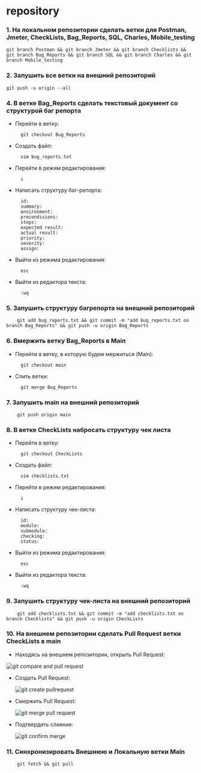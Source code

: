 # repository
### 1. На локальном репозитории сделать ветки для Postman, Jmeter, CheckLists, Bag_Reports, SQL, Charles, Mobile_testing
    git branch Postman && git branch Jmeter && git branch Checklists && git branch Bug_Reports && git branch SQL && git branch Charles && git branch Mobile_testing
### 2. Запушить все ветки на внешний репозиторий
    git push -u origin --all
### 4. В ветке Bag_Reports сделать текстовый документ со структурой баг репорта
- Перейти в ветку:

        git checkout Bug_Reports
- Создать файл:

        vim bug_reports.txt
- Перейти в режим редактирования:

        i
- Написать структуру баг-репорта:

        id:
        summary:
        environment:
        precondisions:
        steps:
        expected result:
        actual result:
        priority:
        severity:
        assign:
- Выйти из режима редактирования:

        esc
- Выйти из редактора текста:

        :wq
### 5. Запушить структуру багрепорта на внешний репозиторий

        git add bug_reports.txt && git commit -m "add bug_reports.txt on branch Bag_Reports" && git push -u origin Bag_Reports

### 6. Вмержить ветку Bag_Reports в Main
- Перейти в ветку, в которую будем мержиться (Main):
  
        git checkout main

- Слить ветки:


        git merge Bug_Reports

### 7. Запушить main на внешний репозиторий
        git push origin main
### 8. В ветке CheckLists набросать структуру чек листа
- Перейти в ветку:

        git checkout CheckLists
- Создать файл:

        vim checklists.txt
- Перейти в режим редактирования:

        i
- Написать структуру чек-листа:

        id:
        module:
        submodule:
        checking:
        status:

- Выйти из режима редактирования:

        esc
- Выйти из редактора текста:

        :wq
### 9. Запушить структуру чек-листа на внешний репозиторий
        git add checklists.txt && git commit -m "add checklists.txt on branch Checklists" && git push -u origin CheckLists
### 10. На внешнем репозитории сделать Pull Request ветки CheckLists в main
- Находясь на внешнем репозитории, открыть Pull Request:
<img src="https://s219vla.storage.yandex.net/rdisk/7b4e6c6a9d82c0872b7e6d063f26982d381ab93d3f24e3422c17a4dfbd5e6af6/627c4aed/n0TScqWseOyzBp-7ZA_dB0qbzaCGhz4C_Mc0rZ5xYxugW98bfXUZm5-YMfadcaeomvNfM9Vrfnk0B22OnQBs7g==?uid=40883143&filename=git%20compare%20and%20pull%20requests.png&disposition=inline&hash=&limit=0&content_type=image%2Fpng&owner_uid=40883143&fsize=16951&hid=bc72ca0dd627fe149492ff167df980ab&media_type=image&tknv=v2&etag=06330efd2af898573f44f4f51d4a111c&rtoken=tZ686ky98ZWR&force_default=yes&ycrid=na-03552780fb27661a646f82742f624e91-downloader22f&ts=5dec50e46d540&s=060563fdb28262c4c3b6048dc645f533b53e85541a98e5175edf63258dc7616a&pb=U2FsdGVkX1_zU3n_35mS4WGMc13tdOYjeZtnsMnh2Zuj2z0d_KAv4M4-nEKiLEjwCfG1JD42USHDKz-7R1QXsrPJ8B-RcfSiD5p6oJ8Wnuo" alt="git compare and pull request">

- Создать Pull Request:
  
     <img src="https://s205vla.storage.yandex.net/rdisk/84c3dca7e69a056628f04c2785c79fdd69359682cdd3e5e68be1e6f86470be4a/627c4b5d/n0TScqWseOyzBp-7ZA_dB72V5lw7Nh2rQ8TizlVVR_sYkFUJpIy7ev9FTVGFlTZnpKacxPhjSt_SxCFIzHZ4xA==?uid=40883143&filename=git%20create%20pullrequest.png&disposition=inline&hash=&limit=0&content_type=image%2Fpng&owner_uid=40883143&fsize=1707&hid=ffaa284b69b4203c00b9d392d535ede2&media_type=image&tknv=v2&etag=0c693fe536bc6c7a366c6de14ef60b31&rtoken=zQzO0PhW3Uy4&force_default=yes&ycrid=na-1c9e66f96f79cca89dba1af7d850eb69-downloader5e&ts=5dec514f3d140&s=e6cf1379ef2b23d8afb6424f2b200bf9baa2fa88e7bb7d6adf1fe1ec09a0aa37&pb=U2FsdGVkX1_Ze7z_AbySOZ5FTDxONPfGGLauh3FpTd_bKmVYjKD1EUaOV1C8Pc2HrSblvsCvn8-TkWoAhfTGLpsKh8zgCdeT1gRG21yNIUM" alt="git create pullrequest">

- Смержить Pull Request:

     <img src="https://s102vla.storage.yandex.net/rdisk/20af24e333f51f4eb643a47a25faef07c8185bcc4ee5865fcd276ff188ea8b37/627c4c57/n0TScqWseOyzBp-7ZA_dBzW_UmPiqdtf1xjmeZ1Z7XMXfNj0udmxPSUrcO3S_TV0JegTz-mX-_7q-pjpovfdAA==?uid=40883143&filename=git%20merge%20pull%20request.png&disposition=inline&hash=&limit=0&content_type=image%2Fpng&owner_uid=40883143&fsize=1698&hid=36ec4d6cd72efd44102581a4afc87183&media_type=image&tknv=v2&etag=73d5c2ec62007fb9b192fb34e75e8939&rtoken=88mQ4S8e5My2&force_default=yes&ycrid=na-edeaae2378e2969add3e5d6642d37a71-downloader6f&ts=5dec523da83c0&s=f5d4bf564801c1ce0f2990ac0c41223a2899929e9d37baee5a5de7f4eb483855&pb=U2FsdGVkX1_HFJfUOe8BbjTZLyuU9_lSe90yKnmEh_sb4Xn0bSf_KdsHCuxlmhOCbUsKvs47RfTiiY7bVuqt0mNQKlKhvdbbrNFviwoGBxI" alt="git merge pull request">

- Подтвердить слияние:

     <img src="https://s436vla.storage.yandex.net/rdisk/9750883125eb83f60cb0b55991b7386d0cfe212c450dc804a992b08af1b39677/627c4c9c/n0TScqWseOyzBp-7ZA_dB6hVt_BWf9CCoBRuxvDhpxFMzk7-MDZ61ZQI1nIF6EkMsF360enxLj245p0JIQRSFA==?uid=40883143&filename=git%20confirm%20merge.png&disposition=inline&hash=&limit=0&content_type=image%2Fpng&owner_uid=40883143&fsize=1392&hid=6b4d4bd0fd1d717479692527aef85e67&media_type=image&tknv=v2&etag=a736168309eb6754b2701896237cda5d&rtoken=72B10p5yj9BD&force_default=yes&ycrid=na-a65d8482b69d0520092ea3fd9c4de603-downloader6f&ts=5dec527f75f00&s=38fa949b20cc1d1ada99441b3551a00302b16991d3914cad3e21c0bb86f3096b&pb=U2FsdGVkX1_P1bHavYAOVZ55qhCiaoDJe7A4jjomXWH6VN7I_ZnflQH873qmhMdwEN0BldMxuSZ2hKE4rKVjkPh4NM0Yo2FJexGU9yhhlFw" alt="git confirm merge">

### 11. Синхронизировать Внешнюю и Локальную ветки Main
        git fetch && git pull
